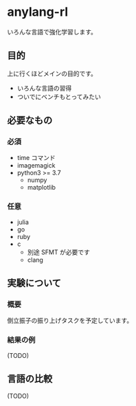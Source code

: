 # anylang-rl

いろんな言語で強化学習します。

## 目的

上に行くほどメインの目的です。

- いろんな言語の習得
- ついでにベンチもとってみたい

## 必要なもの

### 必須

- time コマンド
- imagemagick
- python3 >= 3.7
  - numpy
  - matplotlib

### 任意

- julia
- go
- ruby
- c
  - 別途 SFMT が必要です
  - clang

## 実験について

### 概要

倒立振子の振り上げタスクを予定しています。

### 結果の例

(TODO)

## 言語の比較

(TODO)
